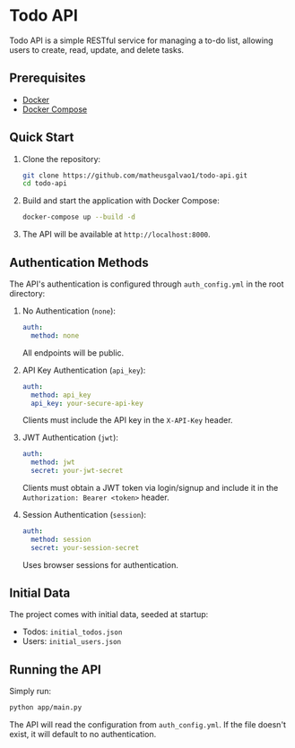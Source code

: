 # Todo API

Todo API is a simple RESTful service for managing a to-do list, allowing users to create, read, update, and delete tasks.

## Prerequisites

- [Docker](https://www.docker.com/get-started)  
- [Docker Compose](https://docs.docker.com/compose/)

## Quick Start

1. Clone the repository:

   ```bash
   git clone https://github.com/matheusgalvao1/todo-api.git
   cd todo-api
   ```

2. Build and start the application with Docker Compose:

   ```bash
   docker-compose up --build -d
   ```

3. The API will be available at `http://localhost:8000`.

## Authentication Methods

The API's authentication is configured through `auth_config.yml` in the root directory:

1. No Authentication (`none`):
   ```yaml
   auth:
     method: none
   ```
   All endpoints will be public.

2. API Key Authentication (`api_key`):
   ```yaml
   auth:
     method: api_key
     api_key: your-secure-api-key
   ```
   Clients must include the API key in the `X-API-Key` header.

3. JWT Authentication (`jwt`):
   ```yaml
   auth:
     method: jwt
     secret: your-jwt-secret
   ```
   Clients must obtain a JWT token via login/signup and include it in the `Authorization: Bearer <token>` header.

4. Session Authentication (`session`):
   ```yaml
   auth:
     method: session
     secret: your-session-secret
   ```
   Uses browser sessions for authentication.

## Initial Data

The project comes with initial data, seeded at startup:
- Todos: `initial_todos.json`
- Users: `initial_users.json`

## Running the API

Simply run:
```bash
python app/main.py
```

The API will read the configuration from `auth_config.yml`. If the file doesn't exist, it will default to no authentication.
